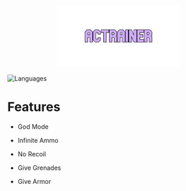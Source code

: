 <p align="center">
  <img src="https://github.com/Nizar1999/ACTrainer/blob/master/screenshots/Banner.png" width = 55%; height=55% />
</p>

![Languages](https://img.shields.io/badge/-C++-%23CFACFF?style=for-the-badge&logo=cplusplus&logoColor=black) 

# Features
- God Mode

- Infinite Ammo

- No Recoil

- Give Grenades

- Give Armor

